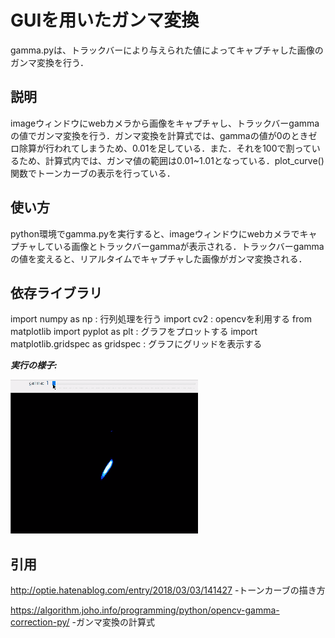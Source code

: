 # GUIを用いたガンマ変換

gamma.pyは、トラックバーにより与えられた値によってキャプチャした画像のガンマ変換を行う．

## 説明

imageウィンドウにwebカメラから画像をキャプチャし、トラックバーgammaの値でガンマ変換を行う．ガンマ変換を計算式では、gammaの値が0のときゼロ除算が行われてしまうため、0.01を足している．また．それを100で割っているため、計算式内では、ガンマ値の範囲は0.01~1.01となっている．plot_curve()関数でトーンカーブの表示を行っている．

## 使い方

python環境でgamma.pyを実行すると、imageウィンドウにwebカメラでキャプチャしている画像とトラックバーgammaが表示される．トラックバーgammaの値を変えると、リアルタイムでキャプチャした画像がガンマ変換される．

## 依存ライブラリ

import numpy as np : 行列処理を行う
import cv2 : opencvを利用する
from matplotlib import pyplot as plt : グラフをプロットする
import matplotlib.gridspec as gridspec : グラフにグリッドを表示する

***実行の様子:***

![DEMO](https://github.com/Yamakatsu63/process-images-with-GUI/blob/media/gamma.gif)

## 引用

http://optie.hatenablog.com/entry/2018/03/03/141427
-トーンカーブの描き方

https://algorithm.joho.info/programming/python/opencv-gamma-correction-py/
-ガンマ変換の計算式

